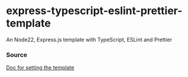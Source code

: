 # express-typescript-eslint-prettier-template

An Node22, Express.js template with TypeScript, ESLint and Prettier

### Source

[Doc for setting the template](https://medium.com/@gabrieldrouin/node-js-2025-guide-how-to-setup-express-js-with-typescript-eslint-and-prettier-b342cd21c30d)
